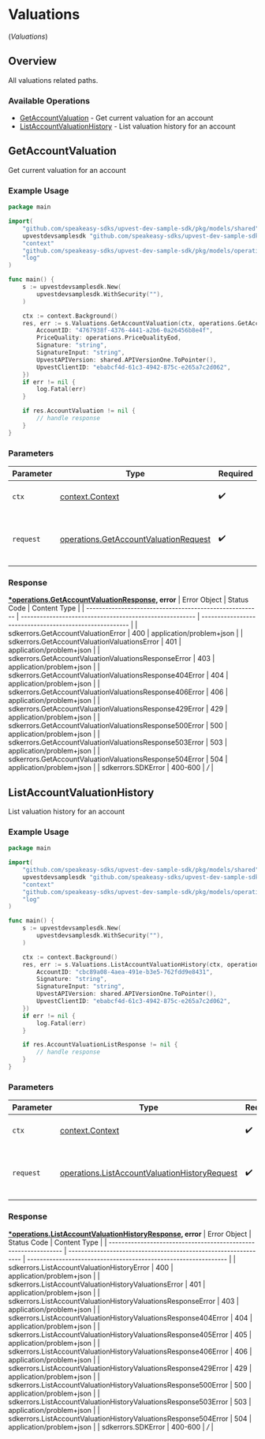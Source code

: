 # Valuations
(*Valuations*)

## Overview

All valuations related paths.

### Available Operations

* [GetAccountValuation](#getaccountvaluation) - Get current valuation for an account
* [ListAccountValuationHistory](#listaccountvaluationhistory) - List valuation history for an account

## GetAccountValuation

Get current valuation for an account

### Example Usage

```go
package main

import(
	"github.com/speakeasy-sdks/upvest-dev-sample-sdk/pkg/models/shared"
	upvestdevsamplesdk "github.com/speakeasy-sdks/upvest-dev-sample-sdk"
	"context"
	"github.com/speakeasy-sdks/upvest-dev-sample-sdk/pkg/models/operations"
	"log"
)

func main() {
    s := upvestdevsamplesdk.New(
        upvestdevsamplesdk.WithSecurity(""),
    )

    ctx := context.Background()
    res, err := s.Valuations.GetAccountValuation(ctx, operations.GetAccountValuationRequest{
        AccountID: "4767938f-4376-4441-a2b6-0a26456b8e4f",
        PriceQuality: operations.PriceQualityEod,
        Signature: "string",
        SignatureInput: "string",
        UpvestAPIVersion: shared.APIVersionOne.ToPointer(),
        UpvestClientID: "ebabcf4d-61c3-4942-875c-e265a7c2d062",
    })
    if err != nil {
        log.Fatal(err)
    }

    if res.AccountValuation != nil {
        // handle response
    }
}
```

### Parameters

| Parameter                                                                                          | Type                                                                                               | Required                                                                                           | Description                                                                                        |
| -------------------------------------------------------------------------------------------------- | -------------------------------------------------------------------------------------------------- | -------------------------------------------------------------------------------------------------- | -------------------------------------------------------------------------------------------------- |
| `ctx`                                                                                              | [context.Context](https://pkg.go.dev/context#Context)                                              | :heavy_check_mark:                                                                                 | The context to use for the request.                                                                |
| `request`                                                                                          | [operations.GetAccountValuationRequest](../../pkg/models/operations/getaccountvaluationrequest.md) | :heavy_check_mark:                                                                                 | The request object to use for the request.                                                         |


### Response

**[*operations.GetAccountValuationResponse](../../pkg/models/operations/getaccountvaluationresponse.md), error**
| Error Object                                            | Status Code                                             | Content Type                                            |
| ------------------------------------------------------- | ------------------------------------------------------- | ------------------------------------------------------- |
| sdkerrors.GetAccountValuationError                      | 400                                                     | application/problem+json                                |
| sdkerrors.GetAccountValuationValuationsError            | 401                                                     | application/problem+json                                |
| sdkerrors.GetAccountValuationValuationsResponseError    | 403                                                     | application/problem+json                                |
| sdkerrors.GetAccountValuationValuationsResponse404Error | 404                                                     | application/problem+json                                |
| sdkerrors.GetAccountValuationValuationsResponse406Error | 406                                                     | application/problem+json                                |
| sdkerrors.GetAccountValuationValuationsResponse429Error | 429                                                     | application/problem+json                                |
| sdkerrors.GetAccountValuationValuationsResponse500Error | 500                                                     | application/problem+json                                |
| sdkerrors.GetAccountValuationValuationsResponse503Error | 503                                                     | application/problem+json                                |
| sdkerrors.GetAccountValuationValuationsResponse504Error | 504                                                     | application/problem+json                                |
| sdkerrors.SDKError                                      | 400-600                                                 | */*                                                     |

## ListAccountValuationHistory

List valuation history for an account

### Example Usage

```go
package main

import(
	"github.com/speakeasy-sdks/upvest-dev-sample-sdk/pkg/models/shared"
	upvestdevsamplesdk "github.com/speakeasy-sdks/upvest-dev-sample-sdk"
	"context"
	"github.com/speakeasy-sdks/upvest-dev-sample-sdk/pkg/models/operations"
	"log"
)

func main() {
    s := upvestdevsamplesdk.New(
        upvestdevsamplesdk.WithSecurity(""),
    )

    ctx := context.Background()
    res, err := s.Valuations.ListAccountValuationHistory(ctx, operations.ListAccountValuationHistoryRequest{
        AccountID: "cbc89a08-4aea-491e-b3e5-762fdd9e8431",
        Signature: "string",
        SignatureInput: "string",
        UpvestAPIVersion: shared.APIVersionOne.ToPointer(),
        UpvestClientID: "ebabcf4d-61c3-4942-875c-e265a7c2d062",
    })
    if err != nil {
        log.Fatal(err)
    }

    if res.AccountValuationListResponse != nil {
        // handle response
    }
}
```

### Parameters

| Parameter                                                                                                          | Type                                                                                                               | Required                                                                                                           | Description                                                                                                        |
| ------------------------------------------------------------------------------------------------------------------ | ------------------------------------------------------------------------------------------------------------------ | ------------------------------------------------------------------------------------------------------------------ | ------------------------------------------------------------------------------------------------------------------ |
| `ctx`                                                                                                              | [context.Context](https://pkg.go.dev/context#Context)                                                              | :heavy_check_mark:                                                                                                 | The context to use for the request.                                                                                |
| `request`                                                                                                          | [operations.ListAccountValuationHistoryRequest](../../pkg/models/operations/listaccountvaluationhistoryrequest.md) | :heavy_check_mark:                                                                                                 | The request object to use for the request.                                                                         |


### Response

**[*operations.ListAccountValuationHistoryResponse](../../pkg/models/operations/listaccountvaluationhistoryresponse.md), error**
| Error Object                                                    | Status Code                                                     | Content Type                                                    |
| --------------------------------------------------------------- | --------------------------------------------------------------- | --------------------------------------------------------------- |
| sdkerrors.ListAccountValuationHistoryError                      | 400                                                             | application/problem+json                                        |
| sdkerrors.ListAccountValuationHistoryValuationsError            | 401                                                             | application/problem+json                                        |
| sdkerrors.ListAccountValuationHistoryValuationsResponseError    | 403                                                             | application/problem+json                                        |
| sdkerrors.ListAccountValuationHistoryValuationsResponse404Error | 404                                                             | application/problem+json                                        |
| sdkerrors.ListAccountValuationHistoryValuationsResponse405Error | 405                                                             | application/problem+json                                        |
| sdkerrors.ListAccountValuationHistoryValuationsResponse406Error | 406                                                             | application/problem+json                                        |
| sdkerrors.ListAccountValuationHistoryValuationsResponse429Error | 429                                                             | application/problem+json                                        |
| sdkerrors.ListAccountValuationHistoryValuationsResponse500Error | 500                                                             | application/problem+json                                        |
| sdkerrors.ListAccountValuationHistoryValuationsResponse503Error | 503                                                             | application/problem+json                                        |
| sdkerrors.ListAccountValuationHistoryValuationsResponse504Error | 504                                                             | application/problem+json                                        |
| sdkerrors.SDKError                                              | 400-600                                                         | */*                                                             |
